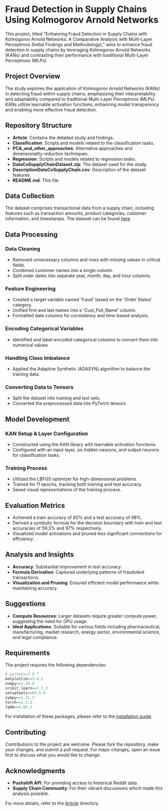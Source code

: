 # Fraud Detection in Supply Chains Using Kolmogorov Arnold Networks

This project, titled "Enhancing Fraud Detection in Supply Chains with Kolmogorov Arnold Networks: A Comparative Analysis with Multi-Layer Perceptrons (Initial Findings and Methodology)," aims to enhance fraud detection in supply chains by leveraging Kolmogorov Arnold Networks (KANs) and contrasting their performance with traditional Multi-Layer Perceptrons (MLPs).

## Project Overview

The study explores the application of Kolmogorov Arnold Networks (KANs) in detecting fraud within supply chains, emphasizing their interpretability and adaptability compared to traditional Multi-Layer Perceptrons (MLPs). KANs utilize learnable activation functions, enhancing model transparency and enabling more effective fraud detection.

## Repository Structure

- **Article**: Contains the detailed study and findings.
- **Classification**: Scripts and models related to the classification tasks.
- **PCA_and_other_approaches**: Alternative approaches and dimensionality reduction techniques.
- **Regression**: Scripts and models related to regression tasks.
- **DataCoSupplyChainDataset.zip**: The dataset used for the study.
- **DescriptionDataCoSupplyChain.csv**: Description of the dataset features.
- **README.md**: This file.

## Data Collection

The dataset comprises transactional data from a supply chain, including features such as transaction amounts, product categories, customer information, and timestamps. The dataset can be found [here](https://data.mendeley.com/datasets/8gx2fvg2k6/5).

## Data Processing

### Data Cleaning
- Removed unnecessary columns and rows with missing values in critical fields.
- Combined customer names into a single column.
- Split order dates into separate year, month, day, and hour columns.

### Feature Engineering
- Created a target variable named 'fraud' based on the 'Order Status' category.
- Unified first and last names into a 'Cust_Full_Name' column.
- Formatted date columns for consistency and time-based analysis.

### Encoding Categorical Variables
- Identified and label-encoded categorical columns to convert them into numerical values.

### Handling Class Imbalance
- Applied the Adaptive Synthetic (ADASYN) algorithm to balance the training data.

### Converting Data to Tensors
- Split the dataset into training and test sets.
- Converted the preprocessed data into PyTorch tensors.

## Model Development

### KAN Setup & Layer Configuration
- Constructed using the KAN library with learnable activation functions.
- Configured with an input layer, six hidden neurons, and output neurons for classification tasks.

### Training Process
- Utilized the LBFGS optimizer for high-dimensional problems.
- Trained for 11 epochs, tracking both training and test accuracy.
- Saved visual representations of the training process.

## Evaluation Metrics

- Achieved a train accuracy of 60% and a test accuracy of 98%.
- Derived a symbolic formula for the decision boundary with train and test accuracies of 59.3% and 97% respectively.
- Visualized model activations and pruned less significant connections for efficiency.

## Analysis and Insights

- **Accuracy**: Substantial improvement in test accuracy.
- **Formula Derivation**: Captured underlying patterns of fraudulent transactions.
- **Visualization and Pruning**: Ensured efficient model performance while maintaining accuracy.

## Suggestions

- **Compute Resources**: Larger datasets require greater compute power, suggesting the need for GPU usage.
- **Ideal Applications**: Suitable for various fields including pharmaceutical, manufacturing, market research, energy sector, environmental science, and legal compliance.

## Requirements

The project requires the following dependencies:


```python
# python==3.9.7
matplotlib==3.6.2
numpy==1.24.4
scikit_learn==1.1.3
setuptools==65.5.0
sympy==1.11.1
torch==2.2.2
tqdm==4.66.2
```

For installation of these packages, please refer to the [installation guide](https://github.com/KindXiaoming/pykan?tab=readme-ov-file#installation).

## Contributing

Contributions to the project are welcome. Please fork the repository, make your changes, and submit a pull request. For major changes, open an issue first to discuss what you would like to change.

## Acknowledgments

- **Pushshift API**: For providing access to historical Reddit data.
- **Supply Chain Community**: For their vibrant discussions which made this analysis possible.

For more details, refer to the [Article](Article/KAN-Article/KANArticle.html) directory.